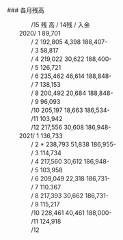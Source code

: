 <link href="markdown.css" rel="stylesheet"></link>
### 各月残高

　　　　/15     残 高   / 14残  / 入金       
　　2020/ 1    89,701                        
　　　　/ 2   192,805   4,398  188,407-      
　　　　/ 3    58,817                        
　　　　/ 4   219,022  30,622  188,400-      
　　　　/ 5   126,721                        
　　　　/ 6   235,462  46,614  188,848-      
　　　　/ 7   138,153                        
　　　　/ 8   200,492  20,684  188,848-      
　　　　/ 9    96,093                        
　　　　/10   205,197  18,663  186,534-      
　　　　/11   103,942                        
　　　　/12   217,556  30,608  186,948-      
　　2021/ 1   136,733                        
　　　　/ 2 * 238,793  51,838  186,955-      
　　　　/ 3   114,734                        
　　　　/ 4   217,560  30,612  186,948-      
　　　　/ 5   103,958                        
　　　　/ 6   209,049  22,318  186,731-      
　　　　/ 7   110.367                        
　　　　/ 8   217,393  30,662  186,731-      
　　　　/ 9   115,217                        
　　　　/10   228,461  40,461  188,000-      
　　　　/11   124,918                        
　　　　/12                                  
